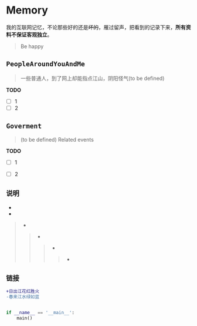 # Memory

我的互联网记忆，不论那些好的还是~~坏的~~，雁过留声，把看到的记录下来，**所有资料不保证客观独立**。

> Be happy

## `PeopleAroundYouAndMe`

> 一些普通人，到了网上却能指点江山，阴阳怪气(to be defined)
 
**TODO**
- [ ] 1  
- [ ] 2

## `Goverment`

> (to be defined)
> Related events 

**TODO**

 - [ ] 1
 - [ ] 2


## `说明`
-
 
-

>-
>>-
>>>-
>>>>-
 
## `链接`


```diff
+日出江花红胜火
-春来江水绿如蓝
```

```python

if __name__ == '__main__':
	main()
```